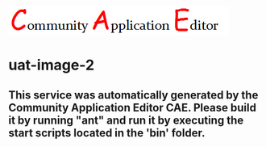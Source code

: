![CAE](https://github.com/testcae/application-uat-music-app-updated/blob/master/microservice-uat-image-2/img/logo.png)  

uat-image-2
===================


This service was automatically generated by the Community Application Editor CAE. Please build it by running "ant" and run it by executing the start scripts located in the 'bin' folder.
---------------
